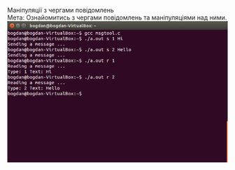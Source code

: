 Маніпуляції з чергами повідомлень  
Мета: Ознайомитись з чергами повідомлень та маніпуляціями над ними.
![terminal1](lab5.png)
